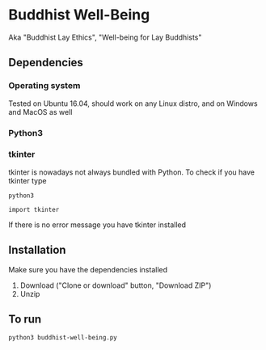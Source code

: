# Buddhist Well-Being

Aka "Buddhist Lay Ethics", "Well-being for Lay Buddhists"

## Dependencies

### Operating system

Tested on Ubuntu 16.04, should work on any Linux distro, and on Windows and MacOS as well

### Python3

### tkinter

tkinter is nowadays not always bundled with Python. To check if you have tkinter type

`python3`

`import tkinter`

If there is no error message you have tkinter installed

## Installation

Make sure you have the dependencies installed

1. Download ("Clone or download" button, "Download ZIP")
2. Unzip

## To run

`python3 buddhist-well-being.py`

